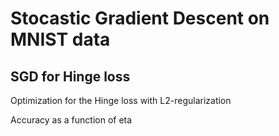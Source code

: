 <h1> Stocastic Gradient Descent on MNIST data </h>
<h2> SGD for Hinge loss </h2>
<p> Optimization for the Hinge loss with L2-regularization </p>
<p> Accuracy as a function of eta</p>

 
